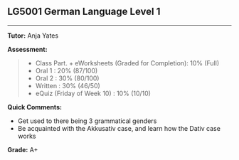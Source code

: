 ## LG5001 German Language Level 1
---
<b>Tutor:</b> Anja Yates <br>

<b>Assessment:</b>
> - Class Part. + eWorksheets (Graded for Completion): 10% (Full)
> - Oral 1 : 20% (87/100)
> - Oral 2 : 30% (80/100)
> - Written : 30% (46/50)
> - eQuiz (Friday of Week 10) : 10% (10/10)

<b>Quick Comments:</b>
- Get used to there being 3 grammatical genders
- Be acquainted with the Akkusativ case, and learn how the Dativ case works

<b>Grade:</b> A+
